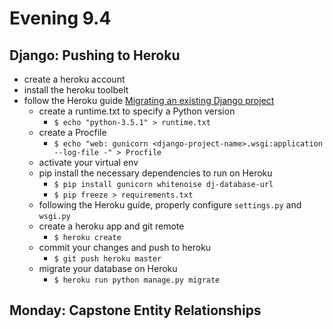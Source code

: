 # Evening 9.4

## Django: Pushing to Heroku
* create a heroku account
* install the heroku toolbelt
* follow the Heroku guide [Migrating an existing Django project](https://devcenter.heroku.com/articles/django-app-configuration#migrating-an-existing-django-project)
  * create a runtime.txt to specify a Python version
    * `$ echo "python-3.5.1" > runtime.txt`
  * create a Procfile
    * `$ echo "web: gunicorn <django-project-name>.wsgi:application --log-file -" > Procfile`
  * activate your virtual env
  * pip install the necessary dependencies to run on Heroku
    * `$ pip install gunicorn whitenoise dj-database-url`
    * `$ pip freeze > requirements.txt`
  * following the Heroku guide, properly configure `settings.py` and `wsgi.py`
  * create a heroku app and git remote
    * `$ heroku create`
  * commit your changes and push to heroku
    * `$ git push heroku master`
  * migrate your database on Heroku
    * `$ heroku run python manage.py migrate`

## Monday: Capstone Entity Relationships
